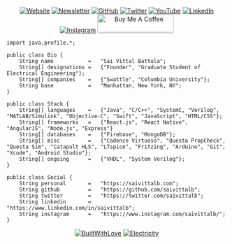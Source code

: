 <p align="center">
  <a href="https://saivittalb.com"><img src="https://img.shields.io/badge/Website--_.svg?style=social&logo=website" alt="Website"></a>
  <a href="https://saivittalb.com#newsletter"><img src="https://img.shields.io/badge/Newsletter--_.svg?style=social&logo=website" alt="Newsletter"></a>
  <a href="https://github.com/saivittalb"><img src="https://img.shields.io/github/followers/saivittalb.svg?label=GitHub&style=social&logo=github" alt="GitHub"></a>
  <a href="https://twitter.com/saivittalb"><img src="https://img.shields.io/twitter/follow/saivittalb?label=Twitter&style=social&logo=twitter" alt="Twitter"></a>
  <a href="https://youtube.com/saivittalb"><img src="https://img.shields.io/badge/YouTube--_.svg?style=social&logo=youtube" alt="YouTube"></a>
  <a href="https://www.linkedin.com/in/saivittalb"><img src="https://img.shields.io/badge/LinkedIn--_.svg?style=social&logo=linkedin" alt="LinkedIn"></a>
  <a href="https://instagram.com/saivittalb"><img src="https://img.shields.io/badge/Instagram--_.svg?style=social&logo=instagram" alt="Instagram"></a>
  <a href="https://www.buymeacoffee.com/saivittalb"><img src="https://www.buymeacoffee.com/assets/img/custom_images/orange_img.png" alt="Buy Me A Coffee" style="height: 41px !important;width: 174px !important;box-shadow: 0px 3px 2px 0px rgba(190, 190, 190, 0.5) !important;-webkit-box-shadow: 0px 3px 2px 0px rgba(190, 190, 190, 0.5) !important;" ></a>
</p>

```
import java.profile.*;

public class Bio {
    String name           =   "Sai Vittal Battula";
    String[] designations =   {"Founder", "Graduate Student of Electrical Engineering"};
    String[] companies    =   {"Swattle", "Columbia University"};
    String base           =   "Manhattan, New York, NY";
}

public class Stack {
    String[] languages    =   {"Java", "C/C++", "SystemC, "Verilog", "MATLAB/Simulink", "Objective-C", "Swift", "JavaScript", "HTML/CSS"};
    String[] frameworks   =   {"React.js", "React Native", "AngularJS", "Node.js", "Express"}
    String[] databases    =   {"Firebase", "MongoDB"};
    String[] misc         =   {"Cadence Virtuoso", "Questa PropCheck", "Questa Sim", "Catapult HLS", "LTspice", "Fritzing", "Arduino", "Git", "Xcode", "Android Studio"};
    String[] ongoing      =   {"VHDL", "System Verilog"};
}

public class Social {
    String personal       =   "https://saivittalb.com";
    String github         =   "https://github.com/saivittalb";
    String twitter        =   "https://twitter.com/saivittalb";
    String linkedin       =   "https://www.linkedin.com/in/saivittalb";
    String instagram      =   "https://www.instagram.com/saivittalb/";
}
```

<p align="center">
  <a href="https://github.com/saivittalb/" target="_blank"><img src="http://ForTheBadge.com/images/badges/built-with-love.svg" alt="BuiltWithLove"></a>
  <a href="http://forthebadge.com" target="_blank"><img src="http://ForTheBadge.com/images/badges/powered-by-electricity.svg" alt="Electricity"></a>
</p>

<!--
**saivittalb/saivittalb** is a ✨ _special_ ✨ repository because its `README.md` (this file) appears on your GitHub profile.

Here are some ideas to get you started:

- 🔭 I’m currently working on ...
- 🌱 I’m currently learning ...
- 👯 I’m looking to collaborate on ...
- 🤔 I’m looking for help with ...
- 💬 Ask me about ...
- 📫 How to reach me: ...
- 😄 Pronouns: ...
- ⚡ Fun fact: ...
-->
